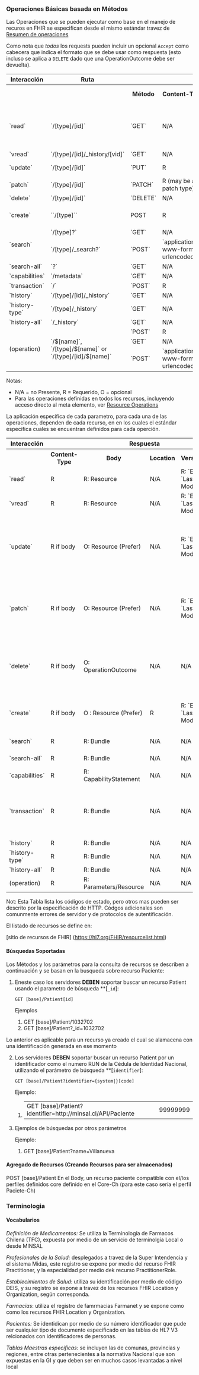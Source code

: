 ### Operaciones Básicas basada en Métodos 

Las Operaciones que se pueden ejecutar como base en el manejo de recuros en FHIR se especifican desde el mismo estándar  travez de [Resumen de operaciones](https://www.hl7.org/fhir/http.html#summary) 

 Como nota que  _todos_ los requests pueden incluir un opcional `Accept` como cabecera que indica el formato que se debe usar como respuesta (esto incluso se aplica a  `DELETE` dado que una OperationOutcome debe ser devuelta).

<table class="grid">

<tbody>

<tr>

<th>Interacción</th>

<th>Ruta</th>

<th colspan="5">Request</th>

</tr>

<tr>

<th colspan="2"></th>

<th>Método</th>

<th>Content-Type</th>

<th>Body</th>

<th>Prefer</th>

<th>Condcional (si aplica)</th>

</tr>

<tr>

<td>`read`</td>

<td>`/[type]/[id]`</td>

<td>`GET`</td>

<td>N/A</td>

<td>N/A</td>

<td>N/A</td>

<td>O: `ETag`, `If-Modified-Since`, `If-None-Match`</td>

</tr>

<tr>

<td>`vread`</td>

<td>`/[type]/[id]/_history/[vid]`</td>

<td>`GET`</td>

<td>N/A</td>

<td>N/A</td>

<td>N/A</td>

<td>N/A</td>

</tr>

<tr>

<td>`update`</td>

<td>`/[type]/[id]`</td>

<td>`PUT`</td>

<td>R</td>

<td>Resource</td>

<td>O</td>

<td>O: `If-Match`</td>

</tr>

<tr>

<td>`patch`</td>

<td>`/[type]/[id]`</td>

<td>`PATCH`</td>

<td>R (may be a patch type)</td>

<td>Patch</td>

<td>O</td>

<td>O: `If-Match`</td>

</tr>

<tr>

<td>`delete`</td>

<td>`/[type]/[id]`</td>

<td>`DELETE`</td>

<td>N/A</td>

<td>N/A</td>

<td>N/A</td>

<td>N/A</td>

</tr>

<tr>

<td>`create`</td>

<td>``/[type]``</td>

<td>POST</td>

<td>R</td>

<td>Resource</td>

<td>O</td>

<td>O: `If-None-Exist`</td>

</tr>

<tr>

<td rowspan="2">`search`</td>

<td>`/[type]?`</td>

<td>`GET`</td>

<td>N/A</td>

<td>N/A</td>

<td>N/A</td>

<td>N/A</td>

</tr>

<tr>

<td>`/[type]/_search?`</td>

<td>`POST`</td>

<td>`application/x-www-form-urlencoded`</td>

<td>form data</td>

<td>N/A</td>

<td>N/A</td>

</tr>

<tr>

<td>`search-all`</td>

<td>`?`</td>

<td>`GET`</td>

<td>N/A</td>

<td>N/A</td>

<td>N/A</td>

<td>N/A</td>

</tr>

<tr>

<td>`capabilities`</td>

<td>`/metadata`</td>

<td>`GET`</td>

<td>N/A</td>

<td>N/A</td>

<td>N/A</td>

<td>N/A</td>

</tr>

<tr>

<td>`transaction`</td>

<td>`/`</td>

<td>`POST`</td>

<td>R</td>

<td>`Bundle`</td>

<td>O</td>

<td>N/A</td>

</tr>

<tr>

<td>`history`</td>

<td>`/[type]/[id]/_history`</td>

<td>`GET`</td>

<td>N/A</td>

<td>N/A</td>

<td>N/A</td>

<td>N/A</td>

</tr>

<tr>

<td>`history-type`</td>

<td>`/[type]/_history`</td>

<td>`GET`</td>

<td>N/A</td>

<td>N/A</td>

<td>N/A</td>

<td>N/A</td>

</tr>

<tr>

<td>`history-all`</td>

<td>`/_history`</td>

<td>`GET`</td>

<td>N/A</td>

<td>N/A</td>

<td>N/A</td>

<td>N/A</td>

</tr>

<tr>

<td rowspan="3">(operation)</td>

<td rowspan="3">`/$[name]`, `/[type]/$[name]` or `/[type]/[id]/$[name]`</td>

<td>`POST`</td>

<td>R</td>

<td>Parameters</td>

<td>N/A</td>

<td>N/A</td>

</tr>

<tr>

<td>`GET`</td>

<td>N/A</td>

<td>N/A</td>

<td>N/A</td>

<td>N/A</td>

</tr>

<tr>

<td>`POST`</td>

<td>`application/x-www-form-urlencoded`</td>

<td>form data</td>

<td>N/A</td>

<td>N/A</td>

</tr>

</tbody>

</table>

Notas:

*   N/A = no Presente, R = Requerido, O = opcional
*   Para las operaciones definidas en todos los recursos, incluyendo acceso directo al meta elemento, ver  [Resource Operations](resource-operations.html)

La aplicación específica de cada parametro, para cada una de las operaciones, dependen de cada recurso, en en los cuales el estándar especifica cuales se encuentran definidos para cada operción.

<table class="grid">

<tbody>

<tr>

<th>Interacción</th>

<th colspan="6">Respuesta</th>

</tr>

<tr>

<th colspan="1"></th>

<th>Content-Type</th>

<th>Body</th>

<th>Location</th>

<th>Versionado</th>

<th>Status Codes</th>

</tr>

<tr>

<td>`read`</td>

<td>R</td>

<td>R: Resource</td>

<td>N/A</td>

<td>R: `ETag`, `Last-Modified`</td>

<td>`200`, `404`, `410`</td>

</tr>

<tr>

<td>`vread`</td>

<td>R</td>

<td>R: Resource</td>

<td>N/A</td>

<td>R: `ETag`, `Last-Modified`</td>

<td>`200`, `404`</td>

</tr>

<tr>

<td>`update`</td>

<td>R if body</td>

<td>O: Resource (Prefer)</td>

<td>N/A</td>

<td>R: `ETag`, `Last-Modified`</td>

<td>`200`, `201`, `400`, `404`, `405`, `409`, `412`, `422`</td>

</tr>

<tr>

<td>`patch`</td>

<td>R if body</td>

<td>O: Resource (Prefer)</td>

<td>N/A</td>

<td>R: `ETag`, `Last-Modified`</td>

<td>`200`, `201`, `400`, `404`, `405`, `409`, `412`, `422`</td>

</tr>

<tr>

<td>`delete`</td>

<td>R if body</td>

<td>O: OperationOutcome</td>

<td>N/A</td>

<td>N/A</td>

<td>`200`, `202`, `204`, `404`, `405`, `409`, `412`</td>

</tr>

<tr>

<td>`create`</td>

<td>R if body</td>

<td>O : Resource (Prefer)</td>

<td>R</td>

<td>R: `ETag`, `Last-Modified`</td>

<td>`201`, `400`, `404`, `405`, `422`</td>

</tr>

<tr>

<td>`search`</td>

<td>R</td>

<td>R: Bundle</td>

<td>N/A</td>

<td>N/A</td>

<td>`200`, `401`?</td>

</tr>

<tr>

<td>`search-all`</td>

<td>R</td>

<td>R: Bundle</td>

<td>N/A</td>

<td>N/A</td>

<td>`200`, `401`?</td>

</tr>

<tr>

<td>`capabilities`</td>

<td>R</td>

<td>R: CapabilityStatement</td>

<td>N/A</td>

<td>N/A</td>

<td>`200`, `404`</td>

</tr>

<tr>

<td>`transaction`</td>

<td>R</td>

<td>R: Bundle</td>

<td>N/A</td>

<td>N/A</td>

<td>`200`, `400`, `404`, `405`, `409`, `412`, `422`</td>

</tr>

<tr>

<td>`history`</td>

<td>R</td>

<td>R: Bundle</td>

<td>N/A</td>

<td>N/A</td>

<td>`200`</td>

</tr>

<tr>

<td>`history-type`</td>

<td>R</td>

<td>R: Bundle</td>

<td>N/A</td>

<td>N/A</td>

<td>`200`</td>

</tr>

<tr>

<td>`history-all`</td>

<td>R</td>

<td>R: Bundle</td>

<td>N/A</td>

<td>N/A</td>

<td>`200`</td>

</tr>

<tr>

<td>(operation)</td>

<td>R</td>

<td>R: Parameters/Resource</td>

<td>N/A</td>

<td>N/A</td>

<td>`200`</td>

</tr>

</tbody>

</table>

Not: Esta Tabla lista los códigos de estado, pero otros mas pueden ser descrito por la especificación de HTTP. Códgos adicionales son comunmente errores de servidor y de protocolos de autentificación.

El listado de recursos se define en:

[sitio de recursos de FHIR] (https://hl7.org/FHIR/resourcelist.html)

#### Búsquedas Soportadas

Los Métodos y los parámetros para la consulta de recursos se describen a continuación y se basan en la busqueda sobre recurso Paciente:

1.  Eneste caso los servidores **DEBEN** soportar buscar un recurso Patient usando el parametro de búsqueda **[`_id`]:

    `GET [base]/Patient[id]`

    Ejemplos

    1.  GET [base]/Patient/1032702
    2.  GET [base]/Patient?_id=1032702

Lo anterior es aplicable para un recurso ya creado el cual se alamacena con una identificación generada en ese momento    

2.  Los servidores **DEBEN** soportar buscar un recurso Patient por un identificador como el numero RUN de la Cédula de Identidad Nacional, utilizando el parámetro de búsqueda **[`identifier`]:

    `GET [base]/Patient?identifier={system|}[code]`

    Ejemplo:

    1.  <table>

        <tbody>

        <tr>

        <td>GET [base]/Patient?identifier=http://minsal.cl/API/Paciente</td>

        <td>99999999</td>

        </tr>

        </tbody>

        </table>

    

3.  Ejemplos de búsquedas por otros parámetros

    Ejemplo:

    1.  GET [base]/Patient?name=Villanueva

    


#### Agregado de Recursos (Creando Recursos para ser almacenados)

POST [base]/Patient En el Body, un recurso paciente compatible con el/los perfiles definidos core definido en el Core-Ch (para este caso sería el perfil Paciete-Ch)

### Terminologia

#### Vocabularios

_Definición de Medicamentos:_ Se utiliza la Terminología de Farmacos Chilena (TFC), expuesta por medio de un servicio de terminolgía Local o desde MINSAL

_Profesionales de la Salud:_ desplegados a travez de la Super Intendencia y el sistema Midas, este registro se expone por medio del recurso  FHIR Practitioner, y la especialidad por medio dek recurso PractitionerRole.

_Establecimientos de Salud_: utiliza su identificación por medio de código DEIS, y su registro se expone a travez de los recursos FHIR Location y Organization, según corresponda.

_Farmacias_: utiliza el registro de famrmacias Farmanet y se expone como como los recursos FHIR Location y Organization.

_Pacientes:_ Se identidican por medio de su número identificador que pude ser cualquier tipo de documento especificado en las tablas de HL7 V3 relcionados con identificadores de personas.

_Tablas Maestras específicas:_ se incluyen las de comunas, provincias y regiones, entre otras pertenecientes a la normativa Nacional que son expuestas en la GI y que deben ser en muchos casos levantadas a nivel local